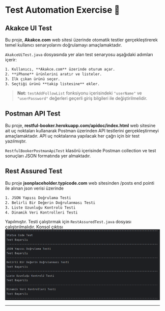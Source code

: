 # Test Automation Exercise 🚀

## Akakce UI Test  

Bu proje, **Akakce.com** web sitesi üzerinde otomatik testler gerçekleştirerek temel kullanıcı senaryolarını doğrulamayı amaçlamaktadır.  


`AkakceUiTest.java` dosyasında yer alan test senaryosu aşağıdaki adımları içerir:  

    1. Kullanıcı, **Akakce.com** üzerinde oturum açar.  
    2. **iPhone** ürünlerini aratır ve listeler.
    3. İlk çıkan ürünü seçer.
    3. Seçtiği ürünü **takip listesine** ekler.  

> **Not:** `testAddFollowList` fonksiyonu içerisindeki `"userName"` ve `"userPassword"` değerleri geçerli giriş bilgileri ile değiştirilmelidir.  



## Postman API Test
Bu proje, **restful-booker.herokuapp.com/apidoc/index.html** web sitesine ait uç noktaları kullanarak Postman üzerinden API testlerini gerçekleştirmeyi amaçlamaktadır. API uç noktalarına yapılacak her çağrı için bir test yazılmıştır.

`RestfulBookerPostmanApiTest` klasörü içerisinde Postman collection ve test sonuçları JSON formatında yer almaktadır.


## Rest Assured Test
Bu proje **jsonplaceholder.typicode.com** web sitesinden /posts end pointi ile alınan json verisi üzerinde

    1. JSON Yapısı Doğrulama Testi
    2. Belirli Bir Değerin Doğrulanması Testi
    3. Liste Uzunluğu Kontrolü Testi
    4. Dinamik Veri Kontrolleri Testi

Yapılmıştır. Testi çalıştırmak için `RestAssuredTest.java` dosyası çalıştırılmalıdır. Konsol çıktısı
![Rest Assured Test Konsol Çıktısı](Images/RestAssuredScreenShot.png)

---




